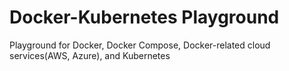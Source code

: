 # Docker-Kubernetes Playground

Playground for Docker, Docker Compose, Docker-related cloud services(AWS, Azure), and Kubernetes
